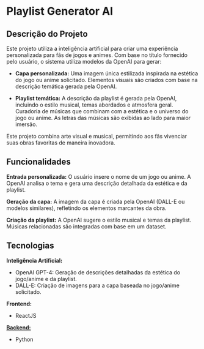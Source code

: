 # Playlist Generator AI
## Descrição do Projeto

Este projeto utiliza a inteligência artificial para criar uma experiência personalizada para fãs de jogos e animes. Com base no título fornecido pelo usuário, o sistema utiliza modelos da OpenAI para gerar:

- **Capa personalizada:**
Uma imagem única estilizada inspirada na estética do jogo ou anime solicitado.
Elementos visuais são criados com base na descrição temática gerada pela OpenAI.

- **Playlist temática:**
A descrição da playlist é gerada pela OpenAI, incluindo o estilo musical, temas abordados e atmosfera geral.
Curadoria de músicas que combinam com a estética e o universo do jogo ou anime.
As letras das músicas são exibidas ao lado para maior imersão.

Este projeto combina arte visual e musical, permitindo aos fãs vivenciar suas obras favoritas de maneira inovadora.

## Funcionalidades

**Entrada personalizada:**
O usuário insere o nome de um jogo ou anime.
A OpenAI analisa o tema e gera uma descrição detalhada da estética e da playlist.

**Geração da capa:**
A imagem da capa é criada pela OpenAI (DALL-E ou modelos similares), refletindo os elementos marcantes da obra.

**Criação da playlist:**
A OpenAI sugere o estilo musical e temas da playlist.
Músicas relacionadas são integradas com base em um dataset.

## Tecnologias
**Inteligência Artificial:**
- OpenAI GPT-4: Geração de descrições detalhadas da estética do jogo/anime e da playlist.
- DALL-E: Criação de imagens para a capa baseada no jogo/anime solicitado.

**Frontend:**
- ReactJS

**[Backend:](https://github.com/VINI-DS001/openai-music-recommender)**
- Python
